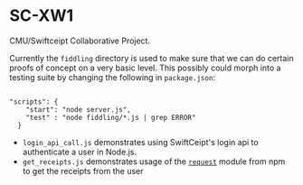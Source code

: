 # SC-XW1
CMU/Swiftceipt Collaborative Project.

Currently the `fiddling` directory is used to make sure that we can do certain proofs of concept on a very basic level. This possibly could morph into a testing suite by changing the following in `package.json`:

```JS

"scripts": {
    "start": "node server.js",
    "test" : "node fiddling/*.js | grep ERROR"
  }

```
	
- `login_api_call.js` demonstrates using SwiftCeipt's login api to authenticate a user in Node.js.
- `get_receipts.js` demonstrates usage of the [`request`](https://github.com/request/request) module from npm to get the receipts from the user